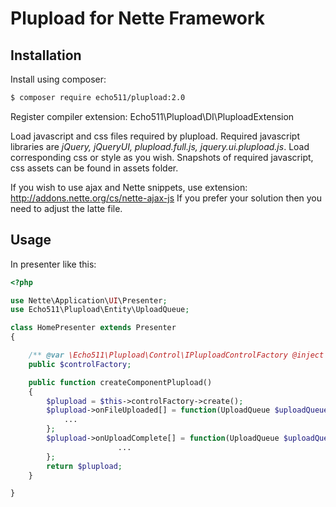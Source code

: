 Plupload for Nette Framework
============================

Installation
------------

Install using composer:
```sh
$ composer require echo511/plupload:2.0
```

Register compiler extension: Echo511\Plupload\DI\PluploadExtension

Load javascript and css files required by plupload. Required javascript libraries are *jQuery, jQueryUI, plupload.full.js, jquery.ui.plupload.js*. Load corresponding css or style as you wish. Snapshots of required javascript, css assets can be found in assets folder.

If you wish to use ajax and Nette snippets, use extension: http://addons.nette.org/cs/nette-ajax-js If you prefer your solution then you need to adjust the latte file.


Usage
-----

In presenter like this:

```php
<?php

use Nette\Application\UI\Presenter;
use Echo511\Plupload\Entity\UploadQueue;

class HomePresenter extends Presenter
{

	/** @var \Echo511\Plupload\Control\IPluploadControlFactory @inject */
	public $controlFactory;

	public function createComponentPlupload()
	{
		$plupload = $this->controlFactory->create();
		$plupload->onFileUploaded[] = function(UploadQueue $uploadQueue) {
			...
		};
		$plupload->onUploadComplete[] = function(UploadQueue $uploadQueue) {
                        ...
		};
		return $plupload;
	}

}
```